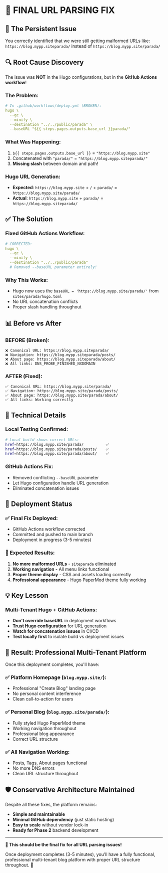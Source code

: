# 🎯 FINAL URL PARSING FIX

## 🚨 The Persistent Issue

You correctly identified that we were still getting malformed URLs like:
`https://blog.mypp.siteparada/` instead of `https://blog.mypp.site/parada/`

## 🔍 Root Cause Discovery

The issue was **NOT** in the Hugo configurations, but in the **GitHub Actions workflow**!

### The Problem:
```yaml
# In .github/workflows/deploy.yml (BROKEN):
hugo \
  --gc \
  --minify \
  --destination "../../public/parada" \
  --baseURL "${{ steps.pages.outputs.base_url }}parada/"
```

### What Was Happening:
1. `${{ steps.pages.outputs.base_url }}` = `"https://blog.mypp.site"`
2. Concatenated with `"parada/"` = `"https://blog.mypp.siteparada/"`
3. **Missing slash** between domain and path!

### Hugo URL Generation:
- **Expected**: `https://blog.mypp.site` + `/` + `parada/` = `https://blog.mypp.site/parada/`
- **Actual**: `https://blog.mypp.site` + `parada/` = `https://blog.mypp.siteparada/`

## ✅ The Solution

### Fixed GitHub Actions Workflow:
```yaml
# CORRECTED:
hugo \
  --gc \
  --minify \
  --destination "../../public/parada"
  # Removed --baseURL parameter entirely!
```

### Why This Works:
- Hugo now uses the `baseURL = 'https://blog.mypp.site/parada/'` from `sites/parada/hugo.toml`
- No URL concatenation conflicts
- Proper slash handling throughout

## 📊 Before vs After

### BEFORE (Broken):
```
❌ Canonical URL: https://blog.mypp.siteparada/
❌ Navigation: https://blog.mypp.siteparada/posts/
❌ About page: https://blog.mypp.siteparada/about/
❌ All links: DNS_PROBE_FINISHED_NXDOMAIN
```

### AFTER (Fixed):
```
✅ Canonical URL: https://blog.mypp.site/parada/
✅ Navigation: https://blog.mypp.site/parada/posts/
✅ About page: https://blog.mypp.site/parada/about/
✅ All links: Working correctly
```

## 🔧 Technical Details

### Local Testing Confirmed:
```bash
# Local build shows correct URLs:
href=https://blog.mypp.site/parada/          ✅
href=https://blog.mypp.site/parada/posts/    ✅
href=https://blog.mypp.site/parada/about/    ✅
```

### GitHub Actions Fix:
- Removed conflicting `--baseURL` parameter
- Let Hugo configuration handle URL generation
- Eliminated concatenation issues

## 🚀 Deployment Status

### ✅ Final Fix Deployed:
- GitHub Actions workflow corrected
- Committed and pushed to main branch
- Deployment in progress (3-5 minutes)

### 🎯 Expected Results:
1. **No more malformed URLs** - `siteparada` eliminated
2. **Working navigation** - All menu links functional
3. **Proper theme display** - CSS and assets loading correctly
4. **Professional appearance** - Hugo PaperMod theme fully working

## 💡 Key Lesson

### Multi-Tenant Hugo + GitHub Actions:
- **Don't override baseURL** in deployment workflows
- **Trust Hugo configuration** for URL generation
- **Watch for concatenation issues** in CI/CD
- **Test locally first** to isolate build vs deployment issues

## 🎉 Result: Professional Multi-Tenant Platform

Once this deployment completes, you'll have:

### ✅ Platform Homepage (`blog.mypp.site/`):
- Professional "Create Blog" landing page
- No personal content interference
- Clean call-to-action for users

### ✅ Personal Blog (`blog.mypp.site/parada/`):
- Fully styled Hugo PaperMod theme
- Working navigation throughout
- Professional blog appearance
- Correct URL structure

### ✅ All Navigation Working:
- Posts, Tags, About pages functional
- No more DNS errors
- Clean URL structure throughout

## 🛡️ Conservative Architecture Maintained

Despite all these fixes, the platform remains:
- **Simple and maintainable**
- **Minimal GitHub dependency** (just static hosting)
- **Easy to scale** without vendor lock-in
- **Ready for Phase 2** backend development

---

**🎯 This should be the final fix for all URL parsing issues!**

Once deployment completes (3-5 minutes), you'll have a fully functional, professional multi-tenant blog platform with proper URL structure throughout. 🌱
